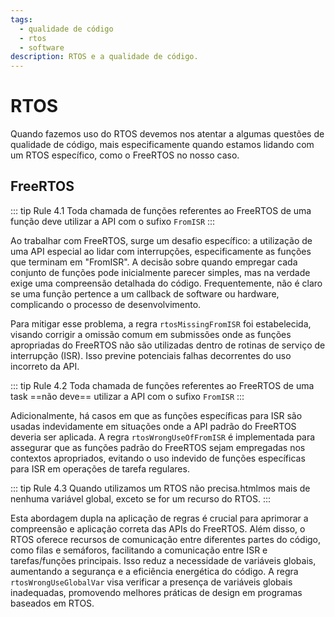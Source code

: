 ```yaml
---
tags:
  - qualidade de código
  - rtos
  - software
description: RTOS e a qualidade de código.
--- 
```


# RTOS

Quando fazemos uso do RTOS devemos nos atentar a algumas questões de qualidade de código, mais especificamente quando estamos lidando com um RTOS específico, como o FreeRTOS no nosso caso.

## FreeRTOS

::: tip Rule 4.1
Toda chamada de funções referentes ao FreeRTOS de uma função deve utilizar a API com o sufixo `FromISR`
:::

Ao trabalhar com FreeRTOS, surge um desafio específico: a utilização de uma API especial ao lidar com interrupções, especificamente as funções que terminam em "FromISR". A decisão sobre quando empregar cada conjunto de funções pode inicialmente parecer simples, mas na verdade exige uma compreensão detalhada do código. Frequentemente, não é claro se uma função pertence a um callback de software ou hardware, complicando o processo de desenvolvimento.

Para mitigar esse problema, a regra `rtosMissingFromISR` foi estabelecida, visando corrigir a omissão comum em submissões onde as funções apropriadas do FreeRTOS não são utilizadas dentro de rotinas de serviço de interrupção (ISR). Isso previne potenciais falhas decorrentes do uso incorreto da API.

::: tip Rule 4.2
Toda chamada de funções referentes ao FreeRTOS de uma task ==não deve== utilizar a API com o sufixo `FromISR`
:::

Adicionalmente, há casos em que as funções específicas para ISR são usadas indevidamente em situações onde a API padrão do FreeRTOS deveria ser aplicada. A regra `rtosWrongUseOfFromISR` é implementada para assegurar que as funções padrão do FreeRTOS sejam empregadas nos contextos apropriados, evitando o uso indevido de funções específicas para ISR em operações de tarefa regulares.

::: tip Rule 4.3
Quando utilizamos um RTOS não precisa.htmlmos mais de nenhuma variável global, exceto se for um recurso do RTOS.
:::

Esta abordagem dupla na aplicação de regras é crucial para aprimorar a compreensão e aplicação correta das APIs do FreeRTOS. Além disso, o RTOS oferece recursos de comunicação entre diferentes partes do código, como filas e semáforos, facilitando a comunicação entre ISR e tarefas/funções principais. Isso reduz a necessidade de variáveis globais, aumentando a segurança e a eficiência energética do código. A regra `rtosWrongUseGlobalVar` visa verificar a presença de variáveis globais inadequadas, promovendo melhores práticas de design em programas baseados em RTOS.

